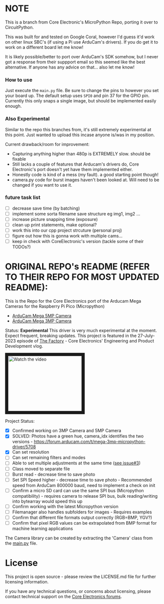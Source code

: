 # NOTE
This is a branch from Core Electronic's MicroPython Repo, porting it over to CircuitPython. 

This was built for and tested on Google Coral, however I'd guess it'd work on other linux SBC's (if using a Pi use ArduCam's drivers). If you do get it to work on a different board let me know! 

It is likely possible/better to port over ArduCam's SDK somehow, but I never got a response from their suppport email so this seemed like the best alternative. If anyone has any advice on that... also let me know!

### How to use
Just execute the `main.py` file. Be sure to change the pins to however you set your board up. The default setup uses `SPI0` and pin 37 for the GPIO pin. Currently this only snaps a single image, but should be implemented easily enough.

### Also Experimental
Similar to the repo this branches from, it's still extremely experimental at this point. Just wanted to upload this incase anyone is/was in my position.

Current drawback/room for improvement:
- Capturing anything higher than 480p is EXTREMELY slow. should be fixable
- Still lacks a couple of features that Arducam's drivers do, Core Electronic's port doesn't yet have them implemented either.
- Honestly code is kind of a mess (my fault). a good starting point though!
- camera.py code for burst images haven't been looked at. Will need to be changed if you want to use it.

### future task list
- [ ] decrease save time (by batching)
- [ ] implement some sorta filename save structure eg img1, img2 ...
- [ ] increase picture snapping time (exposure)
- [ ] clean up print statements, make optional?
- [ ] work this into our cpp project strcuture (personal proj)
- [ ] figure out how this is gonna work with multiple cams...
- [ ] keep in check with CoreElectronic's version (tackle some of their TODOs?)

# ORIGINAL REPO's README (REFER TO THEIR REPO FOR MOST UPDATED README):
This is the Repo for the Core Electronics port of the Arducam Mega Cameras for the Raspberry Pi Pico (Micropython)
* [ArduCam Mega 5MP Camera](https://core-electronics.com.au/arducam-mega-5mp-camera.html)
* [ArduCam Mega 3MP Camera](https://core-electronics.com.au/arducam-mega-3mp-camera.html)

Status: **Experimental**
This driver is very much experimental at the moment. Expect frequent, breaking updates.
This project is featured in the 27-July-2023 episode of [The Factory](https://youtu.be/M_b3kmnjF9Y) - Core Electronics' Engineering and Product Development vlog.

<a href="http://www.youtube.com/watch?feature=player_embedded&v=M_b3kmnjF9Y" target="_blank">
 <img src="http://img.youtube.com/vi/M_b3kmnjF9Y/mqdefault.jpg" alt="Watch the video" width="240" height="180" border="10" />
</a>

Project Status:
- [x] Confirmed working on 3MP Camera and 5MP Camera
- [x] SOLVED: Photos have a green hue, camera_idx identifies the two versions - https://forum.arducam.com/t/mega-3mp-micropython-driver/5708
- [x] Can set resolution
- [ ] Can set remaining filters and modes
- [ ] Able to set multiple adjustments at the same time ([see issue#3](https://github.com/CoreElectronics/CE-Arducam-MicroPython/issues))
- [ ] Class moved to separate file
- [ ] Burst read - decrease time to save photo
- [ ] Set SPI Speed higher - decrease time to save photo - Recommended speed from ArduCam 800000 baud, need to implement a check on init
- [ ] Confirm a micro SD card can use the same SPI bus (Micropython compatibility) - requires camera to release SPI bus, bulk reading/writing into bytearray would speed this up
- [ ] Confirm working with the latest Micropython version
- [ ] Filemanager also handles subfolders for images - Requires examples
- [ ] Confirm that different file formats output correctly (RGB=BMP, YGV?)
- [ ] Confirm that pixel RGB values can be extrapolated from BMP format for machine learning applications

The Camera library can be created by extracting the 'Camera' class from the [main.py](https://github.com/CoreElectronics/CE-Arducam-MicroPython/blob/main/main.py) file.

# License
This project is open source - please review the LICENSE.md file for further licensing information.

If you have any technical questions, or concerns about licensing, please contact technical support on the [Core Electronics forums](https://forum.core-electronics.com.au/).
